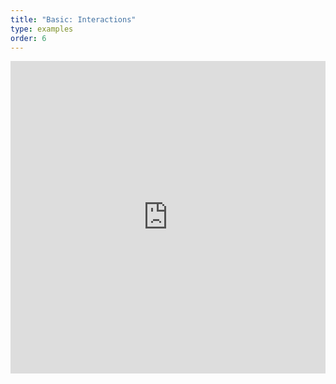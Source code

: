 ```yaml
---
title: "Basic: Interactions"
type: examples
order: 6
---
```


<iframe width="100%" height="500" src="https://aframevr.github.io/aframe/examples/interactions/" allowfullscreen="yes" frameborder="0"></iframe>
